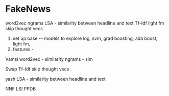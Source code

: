 # FakeNews

word2vec
ngrams 
LSA - similarity between headline and text
Tf-Idf
light fm
skip thought vecs

1. set up base
-- models to explore 
  log, svm, grad boosting, ada boost, light fm,
2. features -

Vamsi
word2vec - similarity
ngrams - sim


Swap
Tf-Idf
skip thought vecs


yash
LSA - similarity between headline and text



NNF
LSI
PPDB

